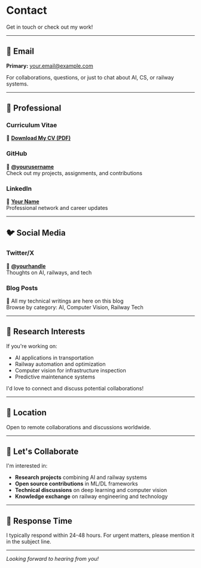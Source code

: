 # Contact

Get in touch or check out my work!

---

## 📧 Email

**Primary:** [your.email@example.com](mailto:your.email@example.com)

For collaborations, questions, or just to chat about AI, CS, or railway systems.

---

## 💼 Professional

### Curriculum Vitae
📄 **[Download My CV (PDF)](./path/to/CV.pdf)**

### GitHub
🔗 **[@yourusername](https://github.com/yourusername)**  
Check out my projects, assignments, and contributions

### LinkedIn
🔗 **[Your Name](https://linkedin.com/in/yourprofile)**  
Professional network and career updates

---

## 🐦 Social Media

### Twitter/X
🔗 **[@yourhandle](https://twitter.com/yourhandle)**  
Thoughts on AI, railways, and tech

### Blog Posts
📝 All my technical writings are here on this blog  
Browse by category: AI, Computer Vision, Railway Tech

---

## 🚂 Research Interests

If you're working on:
- AI applications in transportation
- Railway automation and optimization
- Computer vision for infrastructure inspection
- Predictive maintenance systems

I'd love to connect and discuss potential collaborations!

---

## 📍 Location

Open to remote collaborations and discussions worldwide.

---

## 💬 Let's Collaborate

I'm interested in:
- **Research projects** combining AI and railway systems
- **Open source contributions** in ML/DL frameworks
- **Technical discussions** on deep learning and computer vision
- **Knowledge exchange** on railway engineering and technology

---

## 📨 Response Time

I typically respond within 24-48 hours. For urgent matters, please mention it in the subject line.

---

*Looking forward to hearing from you!*
